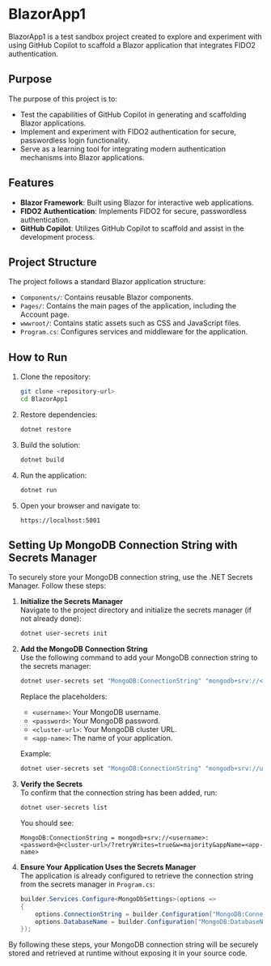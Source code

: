 # BlazorApp1

BlazorApp1 is a test sandbox project created to explore and experiment with using GitHub Copilot to scaffold a Blazor application that integrates FIDO2 authentication.

## Purpose

The purpose of this project is to:
- Test the capabilities of GitHub Copilot in generating and scaffolding Blazor applications.
- Implement and experiment with FIDO2 authentication for secure, passwordless login functionality.
- Serve as a learning tool for integrating modern authentication mechanisms into Blazor applications.

## Features

- **Blazor Framework**: Built using Blazor for interactive web applications.
- **FIDO2 Authentication**: Implements FIDO2 for secure, passwordless authentication.
- **GitHub Copilot**: Utilizes GitHub Copilot to scaffold and assist in the development process.

## Project Structure

The project follows a standard Blazor application structure:
- `Components/`: Contains reusable Blazor components.
- `Pages/`: Contains the main pages of the application, including the Account page.
- `wwwroot/`: Contains static assets such as CSS and JavaScript files.
- `Program.cs`: Configures services and middleware for the application.

## How to Run

1. Clone the repository:
   ```bash
   git clone <repository-url>
   cd BlazorApp1
   ```

2. Restore dependencies:
   ```bash
   dotnet restore
   ```

3. Build the solution:
   ```bash
   dotnet build
   ```

4. Run the application:
   ```bash
   dotnet run
   ```

5. Open your browser and navigate to:
   ```
   https://localhost:5001
   ```

## Setting Up MongoDB Connection String with Secrets Manager

To securely store your MongoDB connection string, use the .NET Secrets Manager. Follow these steps:

1. **Initialize the Secrets Manager**  
   Navigate to the project directory and initialize the secrets manager (if not already done):
   ```bash
   dotnet user-secrets init
   ```

2. **Add the MongoDB Connection String**  
   Use the following command to add your MongoDB connection string to the secrets manager:
   ```bash
   dotnet user-secrets set "MongoDB:ConnectionString" "mongodb+srv://<username>:<password>@<cluster-url>/?retryWrites=true&w=majority&appName=<app-name>"
   ```
   Replace the placeholders:
   - `<username>`: Your MongoDB username.
   - `<password>`: Your MongoDB password.
   - `<cluster-url>`: Your MongoDB cluster URL.
   - `<app-name>`: The name of your application.

   Example:
   ```bash
   dotnet user-secrets set "MongoDB:ConnectionString" "mongodb+srv://username:verysecuresecret@devlinsclusterheadache.mongodb.net/?retryWrites=true&w=majority&appName=DevlinsCluster0"
   ```

3. **Verify the Secrets**  
   To confirm that the connection string has been added, run:
   ```bash
   dotnet user-secrets list
   ```
   You should see:
   ```
   MongoDB:ConnectionString = mongodb+srv://<username>:<password>@<cluster-url>/?retryWrites=true&w=majority&appName=<app-name>
   ```

4. **Ensure Your Application Uses the Secrets Manager**  
   The application is already configured to retrieve the connection string from the secrets manager in `Program.cs`:
   ```csharp
   builder.Services.Configure<MongoDbSettings>(options =>
   {
       options.ConnectionString = builder.Configuration["MongoDB:ConnectionString"];
       options.DatabaseName = builder.Configuration["MongoDB:DatabaseName"];
   });
   ```

By following these steps, your MongoDB connection string will be securely stored and retrieved at runtime without exposing it in your source code.
